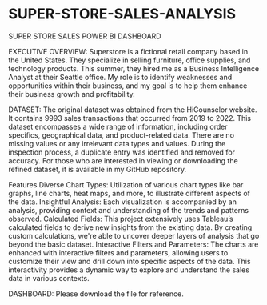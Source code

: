 # SUPER-STORE-SALES-ANALYSIS
SUPER STORE SALES POWER BI DASHBOARD

EXECUTIVE OVERVIEW:
Superstore is a fictional retail company based in the United States. They specialize in selling furniture, office supplies, and technology products. This summer, they hired me as a Business Intelligence Analyst at their Seattle office. My role is to identify weaknesses and opportunities within their business, and my goal is to help them enhance their business growth and profitability.

DATASET:
The original dataset was obtained from the HiCounselor website. It contains 9993 sales transactions that occurred from 2019 to 2022. This dataset encompasses a wide range of information, including order specifics, geographical data, and product-related data. There are no missing values or any irrelevant data types and values. During the inspection process, a duplicate entry was identified and removed for accuracy. For those who are interested in viewing or downloading the refined dataset, it is available in my GitHub repository.

Features
Diverse Chart Types: Utilization of various chart types like bar graphs, line charts, heat maps, and more, to illustrate different aspects of the data.
Insightful Analysis: Each visualization is accompanied by an analysis, providing context and understanding of the trends and patterns observed.
Calculated Fields: This project extensively uses Tableau’s calculated fields to derive new insights from the existing data. By creating custom calculations, we're able to uncover deeper layers of analysis that go beyond the basic dataset.
Interactive Filters and Parameters: The charts are enhanced with interactive filters and parameters, allowing users to customize their view and drill down into specific aspects of the data. This interactivity provides a dynamic way to explore and understand the sales data in various contexts.

DASHBOARD:
Please download the file for reference. 


